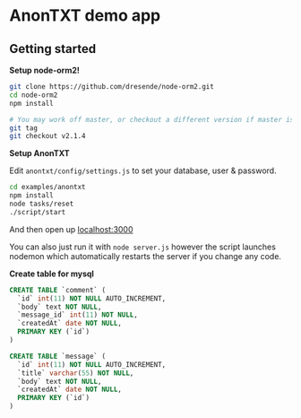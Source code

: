 # AnonTXT demo app

## Getting started

**Setup node-orm2!**

```bash
git clone https://github.com/dresende/node-orm2.git
cd node-orm2
npm install

# You may work off master, or checkout a different version if master is broken:
git tag
git checkout v2.1.4
```

**Setup AnonTXT**

Edit `anontxt/config/settings.js` to set your database, user & password.

```bash
cd examples/anontxt
npm install
node tasks/reset
./script/start
```

And then open up [localhost:3000](http://localhost:3000/)

You can also just run it with `node server.js` however the script launches nodemon which
automatically restarts the server if you change any code.

**Create table for mysql**

```sql
CREATE TABLE `comment` (
  `id` int(11) NOT NULL AUTO_INCREMENT,
  `body` text NOT NULL,
  `message_id` int(11) NOT NULL,
  `createdAt` date NOT NULL,
  PRIMARY KEY (`id`)
)

CREATE TABLE `message` (
  `id` int(11) NOT NULL AUTO_INCREMENT,
  `title` varchar(55) NOT NULL,
  `body` text NOT NULL,
  `createdAt` date NOT NULL,
  PRIMARY KEY (`id`)
)
```
